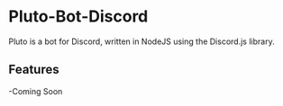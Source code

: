 # Pluto-Bot-Discord
Pluto is a bot for Discord, written in NodeJS using the Discord.js library.

## Features
-Coming Soon
